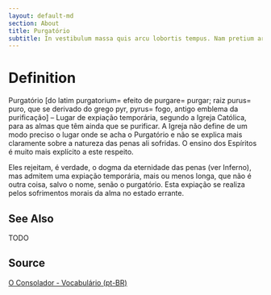 ```yaml
---
layout: default-md
section: About
title: Purgatório
subtitle: In vestibulum massa quis arcu lobortis tempus. Nam pretium arcu in odio vulputate luctus.
---
```


# Definition
Purgatório [do latim purgatorium= efeito de purgare= purgar; raiz purus= puro, que se derivado do grego pyr, pyrus= fogo, antigo emblema da purificação] – Lugar de expiação temporária, segundo a Igreja Católica, para as almas que têm ainda que se purificar. A Igreja não define de um modo preciso o lugar onde se acha o Purgatório e não se explica mais claramente sobre a natureza das penas ali sofridas. O ensino dos Espíritos é muito mais explícito a este respeito.

Eles rejeitam, é verdade, o dogma da eternidade das penas (ver Inferno), mas admitem uma expiação temporária, mais ou menos longa, que não é outra coisa, salvo o nome, senão o purgatório. Esta expiação se realiza pelos sofrimentos morais da alma no estado errante.

## See Also
TODO

## Source
[O Consolador - Vocabulário (pt-BR)](http://www.oconsolador.com.br/linkfixo/vocabulario/principal.html)
